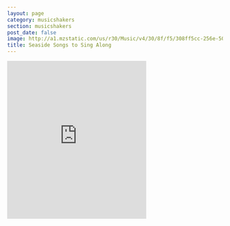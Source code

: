 ```yaml
---
layout: page
category: musicshakers
section: musicshakers
post_date: false
image: http://a1.mzstatic.com/us/r30/Music/v4/30/8f/f5/308ff5cc-256e-506c-61b9-ae7d1dc494da/13931.170x170-75.jpg
title: Seaside Songs to Sing Along
---
```


<aside class="inset right">
<iframe src="https://widgets.itunes.apple.com/widget.html?c=gb&brc=FFFFFF&blc=FFFFFF&trc=FFFFFF&tlc=FFFFFF&d=&t=&m=music&e=album&w=325&h=370&ids=893186379&wt=discovery&partnerId=&affiliate_id=&at=&ct=" frameborder=0 style="overflow-x:hidden;overflow-y:hidden;width:325px;height: 370px;border:0px"></iframe>
</aside>